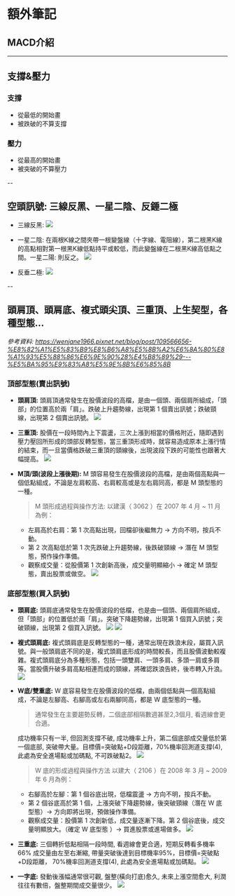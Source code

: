 # 額外筆記

## MACD介紹

---

## 支撐&壓力

### 支撐
- 從最低的開始畫
- 被跌破的不算支撐

### 壓力
- 從最高的開始畫
- 被突破的不算壓力

--
## 空頭訊號: 三線反黑、一星二陰、反錘二極

- 三線反黑:
  ![](https://s.yimg.com/ny/api/res/1.2/pzPVIdCLa5Im0YCdHe_p6g--/YXBwaWQ9aGlnaGxhbmRlcjt3PTk2MDtoPTcyMDtjZj13ZWJw/https://media.zenfs.com/zh-Hant-TW/homerun/mirrormedia.mg/79fa2878bacd3ce767dff9efca7e4900)

- 一星二陰: 在兩根K線之間夾帶一根變盤線（十字線、電阻線），第二根黑K線的高點相對第一根黑K線低點持平或較低，而此變盤線在二根黑K線高低點之間。一星二陽: 則反之。
![](https://www.wearn.com/upfileuser/m_bbsnew/10611/wearn.com-5531-10611-340905i.PNG)

- 反垂二極:
![](https://s.yimg.com/ny/api/res/1.2/NWNHx1Cv_hvHVXYx9yciXQ--/YXBwaWQ9aGlnaGxhbmRlcjt3PTk2MDtoPTcyMDtjZj13ZWJw/https://media.zenfs.com/zh-Hant-TW/homerun/mirrormedia.mg/e7a09914612e0d76bc4eb045ce59c77c)


--
## 頭肩頂、頭肩底、複式頭尖頂、三重頂、上生契型，各種型態...
*參考資料: https://wenjane1966.pixnet.net/blog/post/109566656-%E8%82%A1%E5%83%B9%E8%B6%A8%E5%8B%A2%E6%8A%80%E8%A1%93%E5%88%86%E6%9E%90%28%E4%B8%89%29---%E5%BA%95%E9%83%A8%E5%9E%8B%E6%85%8B*

### 頂部型態(賣出訊號)
- **頭肩頂:** 頭肩頂通常發生在股價波段的高檔，是由一個頭、兩個肩所組成，「頭部」的位置高於兩「肩」。跌破上升趨勢線，出現第 1 個賣出訊號；跌破頸線，出現第 2 個賣出訊號。
![](https://fsv.cmoney.tw/cmstatic/learn/content/44/20140815121224986_XL.jpg)

- **三重頂:** 股價在一段時間內上下震盪，三次上漲到相當的價格附近，隨即遇到壓力壓回所形成的頭部反轉型態，當三重頂形成時，就容易造成原本上漲行情的結束，而一旦當價格跌破三重頂的頸線後，出現波段下跌的可能性也跟著大幅提高。
![](https://pic.pimg.tw/luckylong/07517d503bef50681468919ac8920347.jpg)

- **M頂/頭(波段上漲後期):** M 頭容易發生在股價波段的高檔，是由兩個高點與一個低點組成，不論是左肩較高、右肩較高或是左右肩同高，都是 M 頭型態的一種。
    >M 頭形成過程與操作方法: 以建漢（ 3062 ）在 2007 年 4 月 ~ 11 月 為例：

    - 左肩高於右肩：第 1 次高點出現，回檔卻後繼無力 → 方向不明，按兵不動。
    - 第 2 次高點低於第 1 次先跌破上升趨勢線，後跌破頸線 → 潛在 M 頭型態，預作操作準備。
    - 觀察成交量：從股價第 1 次創新高後，成交量明顯縮小 → 確定 M 頭型態，賣出股票或做空。
    ![](https://fsv.cmoney.tw/cmstatic/learn/content/44/20220121142835634_XL.png)
### 底部型態(買入訊號)


- **頭肩底:** 頭肩底通常發生在股價波段的低檔，也是由一個頭、兩個肩所組成，但「頭部」的位置低於兩「肩」。突破下降趨勢線，出現第 1 個買入訊號；突破頸線，出現第 2 個買入訊號。
![](https://fsv.cmoney.tw/cmstatic/learn/content/44/20140815121044606_XL.jpg)
![]( https://pic.pimg.tw/wenjane1966/1541424878-438135212.jpg)

- **複式頭肩底:** 複式頭肩底是反轉型態的一種，通常出現在跌浪末段，屬買入訊號。與一般頭肩底不同的是，複式頭肩底形成的時間較長，而且股價波動較複雜。複式頭肩底分為多種形態，包括一頭雙肩、一頭多肩、多頭一肩或多肩等。當股價升破多肩高點相連而成的頸線，將確認跌浪告終，後市轉入升浪。
![](https://pic.pimg.tw/wenjane1966/1541424878-3829674340.jpg)

- **W底/雙重底:** W 底容易發生在股價波段的低檔，由兩個低點與一個高點組成，不論是左腳高、右腳高或左右兩腳同高，都是 W 底型態的一種。
    >通常發生在主要趨勢反轉，二個底部相隔數週甚至2,3個月, 看週線會更合適。

    成功機率只有一半, 但回測支撐不破, 成功機率上升，第二個底部成交量低於第一個底部, 突破帶大量。目標價=突破點+D段距離，70%機率回測道支撐(4), 此處為安全進場點或加碼點, 不可跌破點2。
    ![](https://pic.pimg.tw/wenjane1966/1541424878-3890073084.jpg)


    >W 底的形成過程與操作方法
    以建大（ 2106 ）在 2008 年 3 月 ~ 2009 年 6 月為例：

    - 右腳高於左腳：第 1 個谷底出現，低檔震盪 → 方向不明，按兵不動。
    - 第 2 個谷底高於第 1 個，上漲突破下降趨勢線，後突破頸線（潛在 W 底型態）→ 方向即將出現，預做操作準備。
    - 觀察成交量：股價第 1 次創新低，成交量逐漸下降。第 2 個谷底後，成交量明顯放大。（確定 W 底型態 ）→ 買進股票或進場做多。
    ![](https://fsv.cmoney.tw/cmstatic/learn/content/44/20220121143310014_XL.png)

- **三重底:** 三個轉折低點相隔一段時間, 看週線會更合適，短期反轉看多機率66%
成交量由左至右漸縮, 帶量突破後達到目標機率95%，目標價=突破點+D段距離，
70%機率回測道支撐(4), 此處為安全進場點或加碼點。
![](https://pic.pimg.tw/wenjane1966/1541424878-1195002109.jpg)

- **一字底:** 發動後漲幅通常很可觀, 盤整(橫向打底)愈久, 未來上漲空間愈大, 利潤往往有數倍，盤整期間成交量很少。
![](https://pic.pimg.tw/wenjane1966/1541424880-1938779932.jpg)

